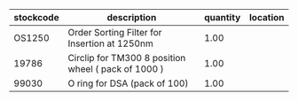 |stockcode|description|quantity|location|
|---------|-----------|--------|--------|
|OS1250|Order Sorting Filter for Insertion at 1250nm|1.00||
|19786|Circlip for TM300 8 position wheel ( pack of 1000 )|1.00||
|99030|O ring for DSA (pack of 100)|1.00||
